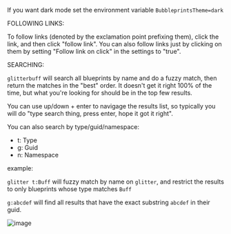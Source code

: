 
If you want dark mode set the environment variable `BubbleprintsTheme=dark`

FOLLOWING LINKS:

To follow links (denoted by the exclamation point prefixing them), click the link, and then click "follow link". You can also follow links just by clicking on them by setting "Follow link on click" in the settings to "true". 

SEARCHING:

`glitterbuff` will search all blueprints by name and do a fuzzy match, then return the matches in the "best" order. It doesn't get it right 100% of the time, but what you're looking for should be in the top few results.

You can use up/down + enter to navigage the results list, so typically you will do "type search thing, press enter, hope it got it right".

You can also search by type/guid/namespace:

 * t: Type
 * g: Guid
 * n: Namespace

example:

`glitter t:Buff` will fuzzy match by name on `glitter`, and restrict the results to only blueprints whose type matches `Buff`

`g:abcdef` will find all results that have the exact substring `abcdef` in their guid.

![image](https://user-images.githubusercontent.com/65080026/140194615-03c8a91a-f244-4f75-a533-e0df8f3c5fe4.png)
